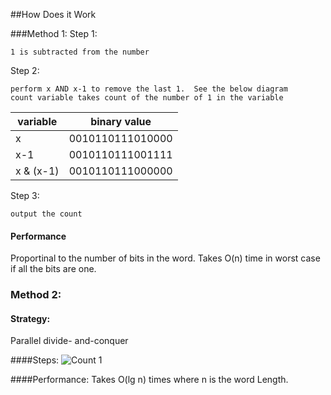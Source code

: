 ##How Does it Work

###Method 1:
Step 1:
```
1 is subtracted from the number
```

Step 2:
```
perform x AND x-1 to remove the last 1.  See the below diagram
count variable takes count of the number of 1 in the variable
```
|variable| binary value|
|-------|------|
|x| 0010110111010000|
|x-1| 0010110111001111|
|x & (x-1)|0010110111000000|

Step 3:
```
output the count 
```
#### Performance
Proportinal to the number of bits in the word. Takes O(n) time in worst case if all the bits are one.

### Method 2:
#### Strategy:      
Parallel divide- and-conquer

####Steps:
![Count 1](https://cloud.githubusercontent.com/assets/3127498/5535327/2e42078c-8a4a-11e4-8d44-c73668eb3899.png)

####Performance:
Takes O(lg n) times where n is the word Length.
